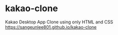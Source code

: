 # kakao-clone

Kakao Desktop App Clone using only HTML and CSS  
https://sangeunlee801.github.io/kakao-clone
